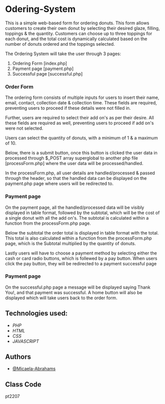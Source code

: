 
# Odering-System
This is a simple web-based form for ordering donuts. 
This form allows customers to create their own donut by selecting their desired glaze, filling, toppings & the quantity.
Customers can choose up to three toppings for each donut, and the total cost is dynamically calculated based on the number of donuts ordered and the toppings selected.

The Ordering System will take the user through 3 pages:
1. Ordering Form [index.php]
2. Payment page [payment.php]
3. Successful page [successful.php]

### Order Form
The ordering form consists of multiple inputs for users to insert their name, email, contact, collection date & collection time. These fields are required, preventing users to proceed if these details were not filled in.

Further, users are required to select their add on's as per their desire. All these fields are required as well, preventing users to proceed if add on's were not selected.

Users can select the quantity of donuts, with a minimum of 1 & a maximum of 10.

Below, there is a submit button, once this button is clicked the user data in processed through $_POST array superglobal to another php file [processForm.php] where the user data will be processed/handled.

In the processForm.php, all user details are handled/processed & passed through the header, so that the handled data can be displayed on the payment.php page where users will be redirected to.

### Payment page
On the payment page, all the handled/processed data will be visibly displayed in table format, followed by the subtotal, which will be the cost of a single donut with all the add on's. The subtotal is calculated within a function from the processForm.php page.

Below the subtotal the order total is displayed in table format with the total. This total is also calculated within a function from the processForm.php page, which is the Subtotal multiplied by the quantity of donuts.

Lastly users will have to choose a payment method by selecting either the cash or card radio buttons, which is follewed by a pay button. When users click the pay button, they will be redirected to a payment successful page 
 
### Payment page
On the successful.php page a message will be displayed saying Thank You!, and that payment was successful.
A home button will also be displayed which will take users back to the order form.

## Technologies used:

* _PHP_
* _HTML_
* _CSS_
* _JAVASCRIPT_

## Authors

- [@Micaela-Abrahams](https://github.com/Micaela-Abrahams)

## Class Code 
pt2207